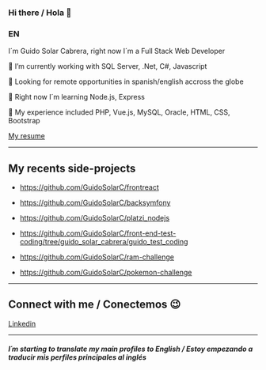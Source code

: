 ### Hi there / Hola 👋
### EN
<p>I´m Guido Solar Cabrera, right now I´m a Full Stack Web Developer</p>

<p>🔭 I’m currently working with SQL Server, .Net, C#, Javascript</p>
<p>👯 Looking for remote opportunities in spanish/english accross the globe</p>
<p>📗 Right now I´m learning Node.js, Express</p>
<p>📘 My experience included PHP, Vue.js, MySQL, Oracle, HTML, CSS, Bootstrap</p>
<p><a href="media/resume_en.pdf" target="_blank">My resume</a></p>


---
<h2>My recents side-projects </h2>

+ https://github.com/GuidoSolarC/frontreact

+ https://github.com/GuidoSolarC/backsymfony

+ https://github.com/GuidoSolarC/platzi_nodejs

+ https://github.com/GuidoSolarC/front-end-test-coding/tree/guido_solar_cabrera/guido_test_coding

+ https://github.com/GuidoSolarC/ram-challenge

+ https://github.com/GuidoSolarC/pokemon-challenge

---
<h2>Connect with me / Conectemos 😉</h2>
<p><a href="https://www.linkedin.com/in/guidosolar/" target="_blank">Linkedin</a></p>

---
<h4><i>I´m starting to translate my main profiles to English / Estoy empezando a traducir mis perfiles principales al inglés</i></h4>
